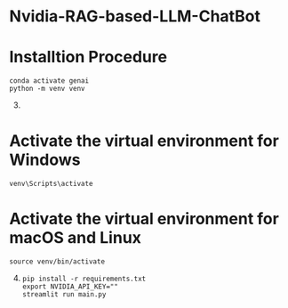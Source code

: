 # Nvidia-RAG-based-LLM-ChatBot

# Installtion Procedure
    conda activate genai
    python -m venv venv
3.
 # Activate the virtual environment for Windows
    venv\Scripts\activate
 # Activate the virtual environment for macOS and Linux
    source venv/bin/activate
4.
    ```
    pip install -r requirements.txt
    export NVIDIA_API_KEY=""
    streamlit run main.py
    ```
